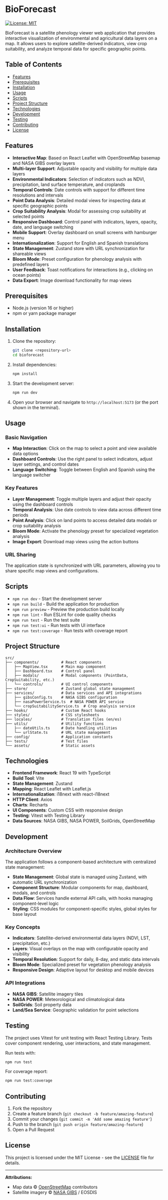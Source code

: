 # BioForecast

[![License: MIT](https://img.shields.io/badge/License-MIT-yellow.svg)](https://opensource.org/licenses/MIT)

BioForecast is a satellite phenology viewer web application that provides interactive visualization of environmental and agricultural data layers on a map. It allows users to explore satellite-derived indicators, view crop suitability, and analyze temporal data for specific geographic points.

## Table of Contents

- [Features](#features)
- [Prerequisites](#prerequisites)
- [Installation](#installation)
- [Usage](#usage)
- [Scripts](#scripts)
- [Project Structure](#project-structure)
- [Technologies](#technologies)
- [Development](#development)
- [Testing](#testing)
- [Contributing](#contributing)
- [License](#license)

## Features

- **Interactive Map**: Based on React Leaflet with OpenStreetMap basemap and NASA GIBS overlay layers
- **Multi-layer Support**: Adjustable opacity and visibility for multiple data layers
- **Environmental Indicators**: Selection of indicators such as NDVI, precipitation, land surface temperature, and croplands
- **Temporal Controls**: Date controls with support for different time resolutions and intervals
- **Point Data Analysis**: Detailed modal views for inspecting data at specific geographic points
- **Crop Suitability Analysis**: Modal for assessing crop suitability at selected points
- **Responsive Dashboard**: Control panel with indicators, layers, opacity, date, and language switching
- **Mobile Support**: Overlay dashboard on small screens with hamburger menu
- **Internationalization**: Support for English and Spanish translations
- **State Management**: Zustand store with URL synchronization for shareable views
- **Bloom Mode**: Preset configuration for phenology analysis with predefined layers
- **User Feedback**: Toast notifications for interactions (e.g., clicking on ocean points)
- **Data Export**: Image download functionality for map views

## Prerequisites

- Node.js (version 16 or higher)
- npm or yarn package manager

## Installation

1. Clone the repository:
   ```bash
   git clone <repository-url>
   cd bioforecast
   ```

2. Install dependencies:
   ```bash
   npm install
   ```

3. Start the development server:
   ```bash
   npm run dev
   ```

4. Open your browser and navigate to `http://localhost:5173` (or the port shown in the terminal).

## Usage

### Basic Navigation
- **Map Interaction**: Click on the map to select a point and view available data options
- **Dashboard Controls**: Use the right panel to select indicators, adjust layer settings, and control dates
- **Language Switching**: Toggle between English and Spanish using the language switcher

### Key Features
- **Layer Management**: Toggle multiple layers and adjust their opacity using the dashboard controls
- **Temporal Analysis**: Use date controls to view data across different time periods
- **Point Analysis**: Click on land points to access detailed data modals or crop suitability analysis
- **Bloom Mode**: Activate the phenology preset for specialized vegetation analysis
- **Image Export**: Download map views using the action buttons

### URL Sharing
The application state is synchronized with URL parameters, allowing you to share specific map views and configurations.

## Scripts

- `npm run dev` - Start the development server
- `npm run build` - Build the application for production
- `npm run preview` - Preview the production build locally
- `npm run lint` - Run ESLint for code quality checks
- `npm run test` - Run the test suite
- `npm run test:ui` - Run tests with UI interface
- `npm run test:coverage` - Run tests with coverage report

## Project Structure

```
src/
├── components/          # React components
│   ├── MapView.tsx      # Main map component
│   ├── Dashboard.tsx    # Control panel
│   ├── modals/          # Modal components (PointData, CropSuitability, etc.)
│   └── controls/        # UI control components
├── store/               # Zustand global state management
├── services/            # Data services and API integrations
│   ├── gibsConfig.ts    # NASA GIBS configuration
│   ├── nasaPowerService.ts  # NASA POWER API service
│   └── cropSuitabilityService.ts  # Crop analysis service
├── hooks/               # Custom React hooks
├── styles/              # CSS stylesheets
├── locales/             # Translation files (en/es)
├── utils/               # Utility functions
│   ├── dateUtils.ts     # Date handling utilities
│   └── urlState.ts      # URL state management
├── config/              # Application constants
├── tests/               # Test files
└── assets/              # Static assets
```

## Technologies

- **Frontend Framework**: React 19 with TypeScript
- **Build Tool**: Vite
- **State Management**: Zustand
- **Mapping**: React Leaflet with Leaflet.js
- **Internationalization**: i18next with react-i18next
- **HTTP Client**: Axios
- **Charts**: Recharts
- **UI Components**: Custom CSS with responsive design
- **Testing**: Vitest with Testing Library
- **Data Sources**: NASA GIBS, NASA POWER, SoilGrids, OpenStreetMap

## Development

### Architecture Overview

The application follows a component-based architecture with centralized state management:

- **State Management**: Global state is managed using Zustand, with automatic URL synchronization
- **Component Structure**: Modular components for map, dashboard, modals, and controls
- **Data Flow**: Services handle external API calls, with hooks managing component-level logic
- **Styling**: CSS modules for component-specific styles, global styles for base layout

### Key Concepts

- **Indicators**: Satellite-derived environmental data layers (NDVI, LST, precipitation, etc.)
- **Layers**: Visual overlays on the map with configurable opacity and visibility
- **Temporal Resolution**: Support for daily, 8-day, and static data intervals
- **Bloom Mode**: Specialized preset for vegetation phenology analysis
- **Responsive Design**: Adaptive layout for desktop and mobile devices

### API Integrations

- **NASA GIBS**: Satellite imagery tiles
- **NASA POWER**: Meteorological and climatological data
- **SoilGrids**: Soil property data
- **Land/Sea Service**: Geographic validation for point selections

## Testing

The project uses Vitest for unit testing with React Testing Library. Tests cover component rendering, user interactions, and state management.

Run tests with:
```bash
npm run test
```

For coverage report:
```bash
npm run test:coverage
```

## Contributing

1. Fork the repository
2. Create a feature branch (`git checkout -b feature/amazing-feature`)
3. Commit your changes (`git commit -m 'Add some amazing feature'`)
4. Push to the branch (`git push origin feature/amazing-feature`)
5. Open a Pull Request

## License

This project is licensed under the MIT License - see the [LICENSE](LICENSE) file for details.

---

**Attributions:**
- Map data © [OpenStreetMap](https://www.openstreetmap.org/copyright) contributors
- Satellite imagery © [NASA GIBS](https://earthdata.nasa.gov/eosdis/science-system-description/eosdis-components/gibs) / EOSDIS
